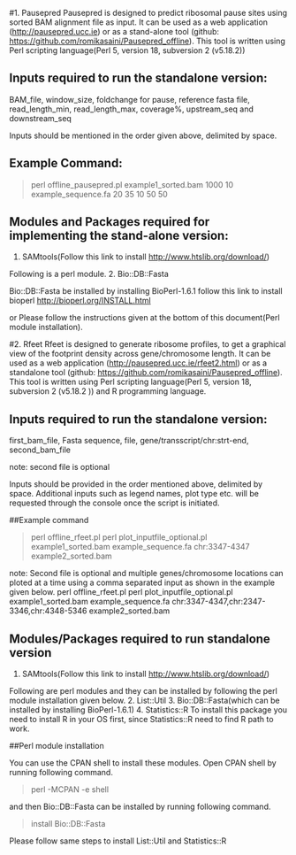 #1. Pausepred
Pausepred is designed to predict ribosomal pause sites using sorted BAM alignment file as input. It can be used as a web application (http://pausepred.ucc.ie) or as a stand-alone tool (github: https://github.com/romikasaini/Pausepred_offline).
This tool is written using Perl scripting language(Perl 5, version 18, subversion 2 (v5.18.2))

## Inputs required to run the standalone version:

BAM_file, window_size, foldchange for pause, reference fasta file, read_length_min, read_length_max, coverage%, upstream_seq and downstream_seq

Inputs should be mentioned in the order given above, delimited by space.

## Example Command:
>perl offline_pausepred.pl example1_sorted.bam 1000 10 example_sequence.fa 20 35 10 50 50


## Modules and Packages required for implementing the stand-alone version:
1. SAMtools(Follow this link to install http://www.htslib.org/download/)

Following is a perl module.
2. Bio::DB::Fasta

Bio::DB::Fasta be installed by installing BioPerl-1.6.1 follow this link to install bioperl http://bioperl.org/INSTALL.html
                                                  
or 
Please follow the instructions given at the bottom of this document(Perl module installation).


#2. Rfeet
Rfeet is designed to generate ribosome profiles, to get a graphical view of the footprint density across gene/chromosome length. It can be used as a web application (http://pausepred.ucc.ie/rfeet2.html) or as a standalone tool (github: https://github.com/romikasaini/Pausepred_offline).
This tool is written using Perl scripting language(Perl 5, version 18, subversion 2 (v5.18.2 )) and R programming language.

## Inputs required to run the standalone version:
first_bam_file, Fasta sequence, file, gene/transscript/chr:strt-end, second_bam_file

note: second file is optional

Inputs should be provided in the order mentioned above, delimited by space. Additional inputs such as legend names, plot type etc. will be requested through the console once the script is initiated.

##Example command
>perl offline_rfeet.pl perl plot_inputfile_optional.pl example1_sorted.bam example_sequence.fa chr:3347-4347 example2_sorted.bam

note: Second file is optional and multiple genes/chromosome locations can ploted at a time using a comma separated input as shown in the example given below.
perl offline_rfeet.pl perl plot_inputfile_optional.pl example1_sorted.bam example_sequence.fa chr:3347-4347,chr:2347-3346,chr:4348-5346 example2_sorted.bam

## Modules/Packages required to run standalone version
1. SAMtools(Follow this link to install http://www.htslib.org/download/)

Following are perl modules and they can be installed by following the perl module installation given below.
2. List::Util
3. Bio::DB::Fasta(which can be installed by installing BioPerl-1.6.1)
4. Statistics::R
To install this package you need to install R in your OS first, since Statistics::R need to find R path to work. 

##Perl module installation

You can use the CPAN shell to install these modules. Open CPAN shell by running following command.

>perl -MCPAN -e shell

and then Bio::DB::Fasta can be installed by running following command.

>install Bio::DB::Fasta

Please follow same steps to install List::Util and Statistics::R
